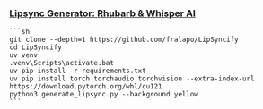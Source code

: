 ### [Lipsync Generator: Rhubarb & Whisper AI](https://github.com/fralapo/LipSyncify)

````{tab} From source
```sh
git clone --depth=1 https://github.com/fralapo/LipSyncify
cd LipSyncify
uv venv
.venv\Scripts\activate.bat
uv pip install -r requirements.txt
uv pip install torch torchaudio torchvision --extra-index-url https://download.pytorch.org/whl/cu121
python3 generate_lipsync.py --background yellow
```
````